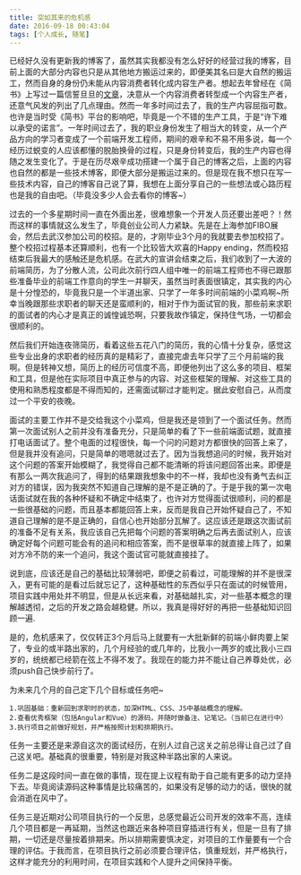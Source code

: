 ```yaml
---
title: 突如其来的危机感
date: 2016-09-18 00:43:04
tags: [个人成长, 随笔]
---
```

已经好久没有更新我的博客了，虽然其实我都没有怎么好好的经营过我的博客，目前上面的大部分内容也只是从其他地方搬运过来的，即便美其名曰是大自然的搬运工，然而自身的身份仍未能从内容消费者转化成内容生产者。想起去年曾经在《简书》上写过一篇信誓旦旦的[文章](http://www.jianshu.com/p/c35d774e6900)，决意从一个内容消费者转型成一个内容生产者，还意气风发的列出了几点理由。然而一年多时间过去了，我的生产内容屈指可数。也许是当时受《简书》平台的影响吧，毕竟是一个不错的生产工具，于是“许下难以承受的诺言”。一年时间过去了，我的职业身份发生了相当大的转变，从一个产品方向的学习者变成了一个前端开发工程师，期间的艰辛和不易不用多说，每一个经历过蜕变的人应该都懂的脱胎换骨的过程，只是身份转变后，我的生产内容也得随之发生变化了。于是在历尽艰辛成功搭建一个属于自己的博客之后，上面的内容也自然的都是一些技术博客，即便大部分是搬运过来的。但是现在我不想只在写一些技术内容，自己的博客自己说了算，我想在上面分享自己的一些想法或心路历程也是我的自由吧。（毕竟没多少人会去看你的博客~）

过去的一个多星期时间一直在外面出差，很难想象一个开发人员还要出差吧？！然而这样的事情就这么发生了，毕竟创业公司人力紧缺。先是在上海参加FIBO展会，然后去武汉参加公司的校招。是的，才刚毕业3个月的我就要去参加校招了。整个校招过程基本还算顺利，也有一个比较皆大欢喜的Happy ending，然而校招结束后我最大的感触还是危机感。在武大的宣讲会结束之后，我们收到了一大波的前端简历，为了分散人流，公司此次前行四人组中唯一的前端工程师也不得已跟那些准备毕业的前端工作意向的学生一并聊天，虽然当时表面很镇定，其实我的内心是十分惶恐的，毕竟我只是一个半道出家、只学了一年多时间前端的小菜鸡啊~所幸当晚跟那些求职者的聊天还是蛮顺利的，相对于作为面试官的我，那些前来求职的面试者的内心才是真正的诚惶诚恐啊，只要我故作镇定，保持住气场，一切都会很顺利的。

然后我们开始连夜筛简历，看着这些五花八门的简历，我的心情十分复杂，感觉这些专业出身的求职者的经历真的是精彩了，直接完虐去年只学了三个月前端的我啊。但是转神又想，简历上的经历可信度不高，即便他列出了这么多的项目、框架和工具，但是他在实际项目中真正参与的内容、对这些框架的理解、对这些工具的使用和熟悉程度都是不得而知的，还需面试聊过才能判定。据此安慰自己，从而度过一个平安的夜晚。

面试的主要工作并不是交给我这个小菜鸡，但是我还是领到了一个面试任务。然而第一次面试别人之前并没有准备充分，只是简单的看了下一些前端面试题，就直接打电话面试了。整个电面的过程很快，每一个问的问题对方都很快的回答上来了，但是我并没有追问，只是简单的嗯嗯就过去了。因为当我想追问的时候，我开始对这个问题的答案开始模糊了，我觉得自己都不能清晰的将该问题回答出来。即便是有那么一两次我追问了，得到的结果跟我想象中的不一样，我却也没有勇气去纠正对方的错误，因为我突然不知道自己理解的是不是正确的了。于是乎我的第一次电话面试就在我的各种怀疑和不确定中结束了，也许对方觉得面试很顺利，问的都是一些很基础的问题，而且基本都能回答上来，反而是我自己开始怀疑自己了，不知道自己理解的是不是正确的，自信心也开始部分瓦解了。这应该还是跟这次面试前的准备不足有关系，我应该自己先把每个问题的答案明确之后再去面试别人，应该确定好每个问题可能会有的追问和相应答案，而不是很草率的就直接上阵了，如果对方冷不防的来一个追问，我这个面试官可能就直接挂了。

说到底，应该还是自己的基础比较薄弱吧，即便之前看过，可能理解的并不是很深入，更有可能的是看过后就忘记了，这种基础性的东西似乎只在面试的时候管用，项目实践中用处并不明显，但是从长远来看，对基础越扎实，对一些基本概念的理解越透彻，之后的开发之路会越稳健。所以，我真是得好好的再把一些基础知识回顾一遍.

是的，危机感来了，仅仅转正3个月后马上就要有一大批新鲜的前端小鲜肉要上架了，专业的或半路出家的，几个月经验的或几年的，比我小一两岁的或比我小三四岁的，统统都已经箭在弦上不得不发了。我现在的能力并不能让自己养尊处优，必须push自己快步前行了。

为未来几个月的自己定下几个目标或任务吧~

	1.巩固基础：重新回到求职时的状态，加深HTML、CSS、JS中基础概念的理解。
	2.查看优秀框架（包括Angular和Vue）的源码，并随时做备注、记笔记。（当前已在进行中）
	3.执行项目之前做好规划，并严格按照计划和排期执行。
	
任务一主要还是来源自这次的面试经历，在别人过自己这关之前总得让自己过了自己这关吧。基础真的很重要，特别是对我这种半路出家的人来说。

任务二是这段时间一直在做的事情，现在提上议程有助于自己能有更多的动力坚持下去。毕竟阅读源码这种事情是比较痛苦的，如果没有足够的动力的话，很快的就会消逝在风中了。

任务三是近期对公司项目执行的一个反思，总感觉最近公司开发的效率不高，连续几个项目都是一再延期，当然这也跟近来各种项目穿插进行有关，但是一旦有了排期，一切还是尽量按着排期来。所以排期需要慎决定，对项目的工作量要有一个合理的评估。于我而言，在项目执行之前必须要合理评估，慎重规划，并严格执行，这样才能充分的利用时间，在项目实践和个人提升之间保持平衡。

